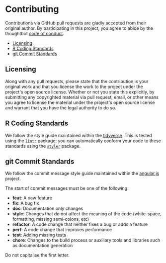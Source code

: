 # Contributing

Contributions via GitHub pull requests are gladly accepted from their original author. By participating in this project, you agree to abide by the thoughtbot [code of conduct](https://thoughtbot.com/open-source-code-of-conduct).

* [Licensing](#license)
* [R Coding Standards](#r)
* [git Commit Standards](#git)

## <a name="license"></a> Licensing

Along with any pull requests, please state that the contribution is your original work and that you license the work to the project under the project's open source license. Whether or not you state this explicitly, by submitting any copyrighted material via pull request, email, or other means you agree to license the material under the project's open source license and warrant that you have the legal authority to do so.

## <a name="r"></a> R Coding Standards

We follow the style guide maintained within the [tidyverse](http://style.tidyverse.org). This is tested using the [`lintr`](https://github.com/jimhester/lintr) package; you can automatically conform your code to these standards using the [`styler`](https://github.com/r-lib/styler) package.

## <a name="git"></a> git Commit Standards

We follow the commit message style guide maintained within the [angular.js](https://github.com/angular/angular.js/blob/master/CONTRIBUTING.md#commit) project.

The start of commit messages must be one of the following:

* **feat**: A new feature
* **fix**: A bug fix
* **doc**: Documentation only changes
* **style**: Changes that do not affect the meaning of the code (white-space, formatting, missing semi-colons, etc)
* **refactor**: A code change that neither fixes a bug or adds a feature
* **perf**: A code change that improves performance
* **test**: Adding missing tests
* **chore**: Changes to the build process or auxiliary tools and libraries such as documentation generation

Do not capitalise the first letter.
